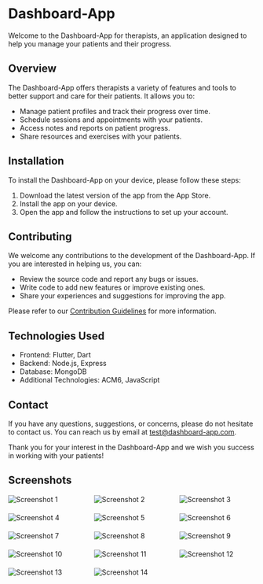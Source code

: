 # Dashboard-App

Welcome to the Dashboard-App for therapists, an application designed to help you manage your patients and their progress.

## Overview

The Dashboard-App offers therapists a variety of features and tools to better support and care for their patients. It allows you to:

- Manage patient profiles and track their progress over time.
- Schedule sessions and appointments with your patients.
- Access notes and reports on patient progress.
- Share resources and exercises with your patients.

## Installation

To install the Dashboard-App on your device, please follow these steps:

1. Download the latest version of the app from the App Store.
2. Install the app on your device.
3. Open the app and follow the instructions to set up your account.

## Contributing

We welcome any contributions to the development of the Dashboard-App. If you are interested in helping us, you can:

- Review the source code and report any bugs or issues.
- Write code to add new features or improve existing ones.
- Share your experiences and suggestions for improving the app.

Please refer to our [Contribution Guidelines](CONTRIBUTING.md) for more information.

## Technologies Used

- Frontend: Flutter, Dart
- Backend: Node.js, Express
- Database: MongoDB
- Additional Technologies: ACM6, JavaScript

## Contact

If you have any questions, suggestions, or concerns, please do not hesitate to contact us. You can reach us by email at test@dashboard-app.com.

Thank you for your interest in the Dashboard-App and we wish you success in working with your patients!

## Screenshots

<div style="display: grid; grid-template-columns: repeat(3, minmax(0, 1fr)); gap: 20px;">
  <img src="screenshots/screenshot_1.jpg" alt="Screenshot 1" style="max-width: 300%; height: auto;">
  <img src="screenshots/Screenshot_2.jpg" alt="Screenshot 2" style="max-width: 300%; height: auto;">
  <img src="screenshots/Screenshot_3.jpg" alt="Screenshot 3" style="max-width: 300%; height: auto;">
  <img src="screenshots/Screenshot_4.jpg" alt="Screenshot 4" style="max-width: 300%; height: auto;">
  <img src="screenshots/Screenshot_5.jpg" alt="Screenshot 5" style="max-width: 300%; height: auto;">
  <img src="screenshots/Screenshot_6.jpg" alt="Screenshot 6" style="max-width: 300%; height: auto;">
  <img src="screenshots/Screenshot_7.jpg" alt="Screenshot 7" style="max-width: 300%; height: auto;">
  <img src="screenshots/Screenshot_8.jpg" alt="Screenshot 8" style="max-width: 300%; height: auto;">
  <img src="screenshots/Screenshot_9.jpg" alt="Screenshot 9" style="max-width: 300%; height: auto;">
  <img src="screenshots/Screenshot_10.jpg" alt="Screenshot 10" style="max-width: 300%; height: auto;">
  <img src="screenshots/Screenshot_11.jpg" alt="Screenshot 11" style="max-width: 300%; height: auto;">
  <img src="screenshots/Screenshot_12.jpg" alt="Screenshot 12" style="max-width: 300%; height: auto;">
  <img src="screenshots/Screenshot_13.jpg" alt="Screenshot 13" style="max-width: 300%; height: auto;">
  <img src="screenshots/Screenshot_14.jpg" alt="Screenshot 14" style="max-width: 300%; height: auto;">

  <!-- Add more images as needed -->
</div>


